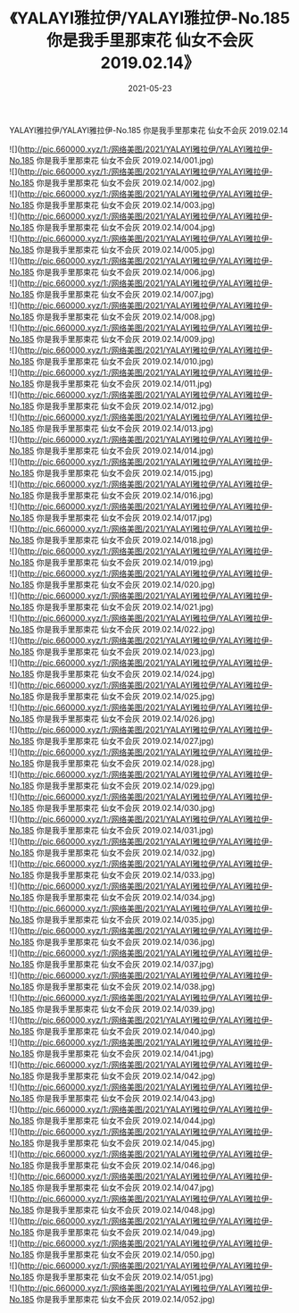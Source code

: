 ﻿---
layout: post
title:  《YALAYI雅拉伊/YALAYI雅拉伊-No.185 你是我手里那束花 仙女不会灰 2019.02.14》
date:   2021-05-23
img: http://pic.660000.xyz/1:/网络美图/2021/YALAYI雅拉伊/YALAYI雅拉伊-No.185 你是我手里那束花 仙女不会灰 2019.02.14/000.jpg
categories: [美女, 清纯, 唯美]
---

YALAYI雅拉伊/YALAYI雅拉伊-No.185 你是我手里那束花 仙女不会灰 2019.02.14

 ![](http://pic.660000.xyz/1:/网络美图/2021/YALAYI雅拉伊/YALAYI雅拉伊-No.185 你是我手里那束花 仙女不会灰 2019.02.14/001.jpg) <br>![](http://pic.660000.xyz/1:/网络美图/2021/YALAYI雅拉伊/YALAYI雅拉伊-No.185 你是我手里那束花 仙女不会灰 2019.02.14/002.jpg) <br>![](http://pic.660000.xyz/1:/网络美图/2021/YALAYI雅拉伊/YALAYI雅拉伊-No.185 你是我手里那束花 仙女不会灰 2019.02.14/003.jpg) <br>![](http://pic.660000.xyz/1:/网络美图/2021/YALAYI雅拉伊/YALAYI雅拉伊-No.185 你是我手里那束花 仙女不会灰 2019.02.14/004.jpg) <br>![](http://pic.660000.xyz/1:/网络美图/2021/YALAYI雅拉伊/YALAYI雅拉伊-No.185 你是我手里那束花 仙女不会灰 2019.02.14/005.jpg) <br>![](http://pic.660000.xyz/1:/网络美图/2021/YALAYI雅拉伊/YALAYI雅拉伊-No.185 你是我手里那束花 仙女不会灰 2019.02.14/006.jpg) <br>![](http://pic.660000.xyz/1:/网络美图/2021/YALAYI雅拉伊/YALAYI雅拉伊-No.185 你是我手里那束花 仙女不会灰 2019.02.14/007.jpg) <br>![](http://pic.660000.xyz/1:/网络美图/2021/YALAYI雅拉伊/YALAYI雅拉伊-No.185 你是我手里那束花 仙女不会灰 2019.02.14/008.jpg) <br>![](http://pic.660000.xyz/1:/网络美图/2021/YALAYI雅拉伊/YALAYI雅拉伊-No.185 你是我手里那束花 仙女不会灰 2019.02.14/009.jpg) <br>![](http://pic.660000.xyz/1:/网络美图/2021/YALAYI雅拉伊/YALAYI雅拉伊-No.185 你是我手里那束花 仙女不会灰 2019.02.14/010.jpg) <br>![](http://pic.660000.xyz/1:/网络美图/2021/YALAYI雅拉伊/YALAYI雅拉伊-No.185 你是我手里那束花 仙女不会灰 2019.02.14/011.jpg) <br>![](http://pic.660000.xyz/1:/网络美图/2021/YALAYI雅拉伊/YALAYI雅拉伊-No.185 你是我手里那束花 仙女不会灰 2019.02.14/012.jpg) <br>![](http://pic.660000.xyz/1:/网络美图/2021/YALAYI雅拉伊/YALAYI雅拉伊-No.185 你是我手里那束花 仙女不会灰 2019.02.14/013.jpg) <br>![](http://pic.660000.xyz/1:/网络美图/2021/YALAYI雅拉伊/YALAYI雅拉伊-No.185 你是我手里那束花 仙女不会灰 2019.02.14/014.jpg) <br>![](http://pic.660000.xyz/1:/网络美图/2021/YALAYI雅拉伊/YALAYI雅拉伊-No.185 你是我手里那束花 仙女不会灰 2019.02.14/015.jpg) <br>![](http://pic.660000.xyz/1:/网络美图/2021/YALAYI雅拉伊/YALAYI雅拉伊-No.185 你是我手里那束花 仙女不会灰 2019.02.14/016.jpg) <br>![](http://pic.660000.xyz/1:/网络美图/2021/YALAYI雅拉伊/YALAYI雅拉伊-No.185 你是我手里那束花 仙女不会灰 2019.02.14/017.jpg) <br>![](http://pic.660000.xyz/1:/网络美图/2021/YALAYI雅拉伊/YALAYI雅拉伊-No.185 你是我手里那束花 仙女不会灰 2019.02.14/018.jpg) <br>![](http://pic.660000.xyz/1:/网络美图/2021/YALAYI雅拉伊/YALAYI雅拉伊-No.185 你是我手里那束花 仙女不会灰 2019.02.14/019.jpg) <br>![](http://pic.660000.xyz/1:/网络美图/2021/YALAYI雅拉伊/YALAYI雅拉伊-No.185 你是我手里那束花 仙女不会灰 2019.02.14/020.jpg) <br>![](http://pic.660000.xyz/1:/网络美图/2021/YALAYI雅拉伊/YALAYI雅拉伊-No.185 你是我手里那束花 仙女不会灰 2019.02.14/021.jpg) <br>![](http://pic.660000.xyz/1:/网络美图/2021/YALAYI雅拉伊/YALAYI雅拉伊-No.185 你是我手里那束花 仙女不会灰 2019.02.14/022.jpg) <br>![](http://pic.660000.xyz/1:/网络美图/2021/YALAYI雅拉伊/YALAYI雅拉伊-No.185 你是我手里那束花 仙女不会灰 2019.02.14/023.jpg) <br>![](http://pic.660000.xyz/1:/网络美图/2021/YALAYI雅拉伊/YALAYI雅拉伊-No.185 你是我手里那束花 仙女不会灰 2019.02.14/024.jpg) <br>![](http://pic.660000.xyz/1:/网络美图/2021/YALAYI雅拉伊/YALAYI雅拉伊-No.185 你是我手里那束花 仙女不会灰 2019.02.14/025.jpg) <br>![](http://pic.660000.xyz/1:/网络美图/2021/YALAYI雅拉伊/YALAYI雅拉伊-No.185 你是我手里那束花 仙女不会灰 2019.02.14/026.jpg) <br>![](http://pic.660000.xyz/1:/网络美图/2021/YALAYI雅拉伊/YALAYI雅拉伊-No.185 你是我手里那束花 仙女不会灰 2019.02.14/027.jpg) <br>![](http://pic.660000.xyz/1:/网络美图/2021/YALAYI雅拉伊/YALAYI雅拉伊-No.185 你是我手里那束花 仙女不会灰 2019.02.14/028.jpg) <br>![](http://pic.660000.xyz/1:/网络美图/2021/YALAYI雅拉伊/YALAYI雅拉伊-No.185 你是我手里那束花 仙女不会灰 2019.02.14/029.jpg) <br>![](http://pic.660000.xyz/1:/网络美图/2021/YALAYI雅拉伊/YALAYI雅拉伊-No.185 你是我手里那束花 仙女不会灰 2019.02.14/030.jpg) <br>![](http://pic.660000.xyz/1:/网络美图/2021/YALAYI雅拉伊/YALAYI雅拉伊-No.185 你是我手里那束花 仙女不会灰 2019.02.14/031.jpg) <br>![](http://pic.660000.xyz/1:/网络美图/2021/YALAYI雅拉伊/YALAYI雅拉伊-No.185 你是我手里那束花 仙女不会灰 2019.02.14/032.jpg) <br>![](http://pic.660000.xyz/1:/网络美图/2021/YALAYI雅拉伊/YALAYI雅拉伊-No.185 你是我手里那束花 仙女不会灰 2019.02.14/033.jpg) <br>![](http://pic.660000.xyz/1:/网络美图/2021/YALAYI雅拉伊/YALAYI雅拉伊-No.185 你是我手里那束花 仙女不会灰 2019.02.14/034.jpg) <br>![](http://pic.660000.xyz/1:/网络美图/2021/YALAYI雅拉伊/YALAYI雅拉伊-No.185 你是我手里那束花 仙女不会灰 2019.02.14/035.jpg) <br>![](http://pic.660000.xyz/1:/网络美图/2021/YALAYI雅拉伊/YALAYI雅拉伊-No.185 你是我手里那束花 仙女不会灰 2019.02.14/036.jpg) <br>![](http://pic.660000.xyz/1:/网络美图/2021/YALAYI雅拉伊/YALAYI雅拉伊-No.185 你是我手里那束花 仙女不会灰 2019.02.14/037.jpg) <br>![](http://pic.660000.xyz/1:/网络美图/2021/YALAYI雅拉伊/YALAYI雅拉伊-No.185 你是我手里那束花 仙女不会灰 2019.02.14/038.jpg) <br>![](http://pic.660000.xyz/1:/网络美图/2021/YALAYI雅拉伊/YALAYI雅拉伊-No.185 你是我手里那束花 仙女不会灰 2019.02.14/039.jpg) <br>![](http://pic.660000.xyz/1:/网络美图/2021/YALAYI雅拉伊/YALAYI雅拉伊-No.185 你是我手里那束花 仙女不会灰 2019.02.14/040.jpg) <br>![](http://pic.660000.xyz/1:/网络美图/2021/YALAYI雅拉伊/YALAYI雅拉伊-No.185 你是我手里那束花 仙女不会灰 2019.02.14/041.jpg) <br>![](http://pic.660000.xyz/1:/网络美图/2021/YALAYI雅拉伊/YALAYI雅拉伊-No.185 你是我手里那束花 仙女不会灰 2019.02.14/042.jpg) <br>![](http://pic.660000.xyz/1:/网络美图/2021/YALAYI雅拉伊/YALAYI雅拉伊-No.185 你是我手里那束花 仙女不会灰 2019.02.14/043.jpg) <br>![](http://pic.660000.xyz/1:/网络美图/2021/YALAYI雅拉伊/YALAYI雅拉伊-No.185 你是我手里那束花 仙女不会灰 2019.02.14/044.jpg) <br>![](http://pic.660000.xyz/1:/网络美图/2021/YALAYI雅拉伊/YALAYI雅拉伊-No.185 你是我手里那束花 仙女不会灰 2019.02.14/045.jpg) <br>![](http://pic.660000.xyz/1:/网络美图/2021/YALAYI雅拉伊/YALAYI雅拉伊-No.185 你是我手里那束花 仙女不会灰 2019.02.14/046.jpg) <br>![](http://pic.660000.xyz/1:/网络美图/2021/YALAYI雅拉伊/YALAYI雅拉伊-No.185 你是我手里那束花 仙女不会灰 2019.02.14/047.jpg) <br>![](http://pic.660000.xyz/1:/网络美图/2021/YALAYI雅拉伊/YALAYI雅拉伊-No.185 你是我手里那束花 仙女不会灰 2019.02.14/048.jpg) <br>![](http://pic.660000.xyz/1:/网络美图/2021/YALAYI雅拉伊/YALAYI雅拉伊-No.185 你是我手里那束花 仙女不会灰 2019.02.14/049.jpg) <br>![](http://pic.660000.xyz/1:/网络美图/2021/YALAYI雅拉伊/YALAYI雅拉伊-No.185 你是我手里那束花 仙女不会灰 2019.02.14/050.jpg) <br>![](http://pic.660000.xyz/1:/网络美图/2021/YALAYI雅拉伊/YALAYI雅拉伊-No.185 你是我手里那束花 仙女不会灰 2019.02.14/051.jpg) <br>![](http://pic.660000.xyz/1:/网络美图/2021/YALAYI雅拉伊/YALAYI雅拉伊-No.185 你是我手里那束花 仙女不会灰 2019.02.14/052.jpg) <br>
